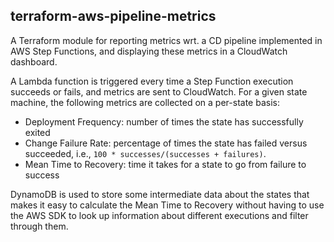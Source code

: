 ## terraform-aws-pipeline-metrics

A Terraform module for reporting metrics wrt. a CD pipeline implemented in AWS Step Functions, and displaying these metrics in a CloudWatch dashboard.

A Lambda function is triggered every time a Step Function execution succeeds or fails, and metrics are sent to CloudWatch. For a given state machine, the following metrics are collected on a per-state basis:
- Deployment Frequency: number of times the state has successfully exited
- Change Failure Rate: percentage of times the state has failed versus succeeded, i.e., `100 * successes/(successes + failures)`.
- Mean Time to Recovery: time it takes for a state to go from failure to success

DynamoDB is used to store some intermediate data about the states that makes it easy to calculate the Mean Time to Recovery without having to use the AWS SDK to look up information about different executions and filter through them.

